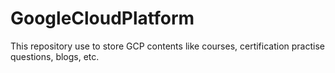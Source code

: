 # GoogleCloudPlatform
This repository use to store GCP contents like courses, certification practise questions, blogs, etc.

